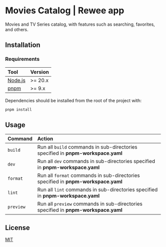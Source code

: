 # Movies Catalog | Rewee app

Movies and TV Series catalog, with features such as searching, favorites, and others.

## Installation

### Requirements

| Tool                              | Version |
| :-------------------------------- | :------ |
| [Node.js](https://nodejs.org/en/) | >= 20.x |
| [pnpm](https://pnpm.io/)          | >= 9.x  |

Dependencies should be installed from the root of the project with:

```bash
pnpm install
```

## Usage

| Command   | Action                                                                             |
| :-------- | :--------------------------------------------------------------------------------- |
| `build`   | Run all `build` commands in sub-directories specified in **pnpm-workspace.yaml**   |
| `dev`     | Run all `dev` commands in sub-directories specified in **pnpm-workspace.yaml**     |
| `format`  | Run all `format` commands in sub-directories specified in **pnpm-workspace.yaml**  |
| `lint`    | Run all `lint` commands in sub-directories specified in **pnpm-workspace.yaml**    |
| `preview` | Run all `preview` commands in sub-directories specified in **pnpm-workspace.yaml** |

## License

[MIT](https://github.com/fthomasvp/movies-catalog/blob/main/LICENSE)
